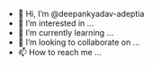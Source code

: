 - 👋 Hi, I’m @deepankyadav-adeptia
- 👀 I’m interested in ...
- 🌱 I’m currently learning ...
- 💞️ I’m looking to collaborate on ...
- 📫 How to reach me ...

<!---
deepankyadav-adeptia/deepankyadav-adeptia is a ✨ special ✨ repository because its `README.md` (this file) appears on your GitHub profile.
You can click the Preview link to take a look at your changes.
--->
